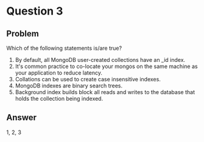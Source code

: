 # Question 3

## Problem

Which of the following statements is/are true?

1. By default, all MongoDB user-created collections have an _id index.
2. It's common practice to co-locate your mongos on the same machine as your application to reduce latency.
3. Collations can be used to create case insensitive indexes.
4. MongoDB indexes are binary search trees.
5. Background index builds block all reads and writes to the database that holds the collection being indexed.

## Answer
1, 2, 3
